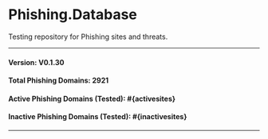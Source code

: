 # Phishing.Database
Testing repository for Phishing sites and threats.

_______________
#### Version: V0.1.30
#### Total Phishing Domains: 2921
#### Active Phishing Domains (Tested): #{activesites}
#### Inactive Phishing Domains (Tested): #{inactivesites}
____________________

